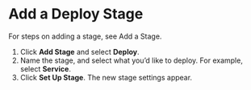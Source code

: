 # Add a Deploy Stage

For steps on adding a stage, see Add a Stage.

1. Click **Add Stage** and select **Deploy**.
2. Name the stage, and select what you’d like to deploy. For example, select **Service**.
3. Click **Set Up Stage**. The new stage settings appear.
